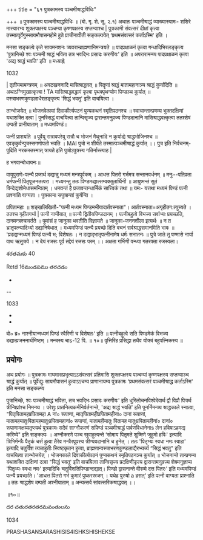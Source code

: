 +++
title = "६१ पुत्रकामस्य पञ्चमीश्राद्धविधिः"

+++
॥ पुत्रकामस्य पञ्चमीश्राद्धविधिः ॥ (बो. गृ. शे. सू. २.१) अथातः पञ्चमीश्राद्धं व्याख्यास्यामः- शशिरे मास्यारभ्य शुक्लपक्षस्य पञ्चम्या कृष्णपक्षस्य सप्तम्याश्च | पुत्रकामी संवत्सरं दीक्षां कृत्वा तस्मात्पूर्वेगुस्सायमौपासनहोमे हुते प्राचीनावीती सङ्कल्पयेत् ‘प्रथमसंवत्सरं कर्ताऽस्मि' इति ।

मनसा सङ्कल्पे कृते सायमनशनः त्र्यवरान्ब्राह्मणानिमन्त्रयते ॥ पादप्रक्षाळनं कृत्वा गन्धादिभिरलङ्कृत्य ‘पुत्रानिच्छे श्वः पञ्चमी श्राद्धं भविता तत्र भवद्भिः प्रसादः करणीयः' इति ॥ अपरारामन्व्य पादप्रक्षाळनं कृत्वा 'अद्य श्राद्धं भवति' इति ॥ मध्याह्ने

1032

| तृतीयमामन्त्रणम् ॥ अवटखननादि मासिश्राद्धवत् ॥ पितॄणां श्राद्धं मातामहानाञ्च श्राद्धं कुर्यादिति ॥ अथाऽग्निमुखात्कृत्वा ! TA मासिश्राद्धवद्धामं कृत्वा पृथक्पृथग्योम पिण्डञ्च कुर्यात् ॥ वस्त्राभरणकुण्डलाधैरलङ्कृत्य 'सिद्धं भवतु' इति वाचयित्वा ।

तान्भोजयेत् ॥ भोजनवेळायां दिवाकीर्त्यपठनं पुण्यकथनं स्मृतिपठनश्च ॥ स्वाचान्तान्प्रणम्य भुक्तदक्षिणां यथाशक्ति दत्वा | पुनस्सिद्धं वाचयित्वा तान्विसृज्य द्वारान्तमनुव्रज्य पिण्डदानानि मासिश्राद्धवत्कृत्वा ततश्शेषं दम्पती प्रानीयाताम् ॥ मध्यमपिण्डं।

पत्नी प्राशयति ॥ पूर्वेयू रात्रावपरेयू रात्रौ च भोजनं मैथुनादि न कुर्याद्ये श्राद्धभोजिनश्च ॥ एवङ्कुर्वन्पुत्रस्सगणोपतो भवति । MAI पुत्रो न शीर्यते तस्मात्पञ्चमीश्राद्धं कुर्यात् ।। पुत्र इति निर्वचनम्-पुदिति नरकस्तस्मात् त्रायते इति पुत्रोऽपुत्रस्य गतिर्नास्त्याह |

ह भगवान्बोधायनः॥

वायुपुराणे-पत्न्यै प्रजार्थ दद्यान्नु मध्यमं मन्त्रपूर्वकम् । आधत्त पितरो गर्भमत्र सन्तानवर्धनम् ॥ मनुः--पतिव्रता धर्मपत्नी पितृपूजनतत्परा । मध्यमन्तु ततः पिण्डमद्यात्सम्यक्सुतार्थिनी ॥ आयुष्मन्तं सुतं विन्देद्यशोमेधासमन्वितम् । धनवन्तं है प्रजावन्तन्धार्मिकं सात्त्विकं तथा ॥ यमः- यत्तथा मध्यमं पिण्डं पत्नी प्राश्नाति वाग्यता । पुत्रकामा सपुत्रान्तां कुर्वन्ति ।

प्रपितामहाः ॥ शङ्खलिखितौ-"पत्नी मध्यम पिण्डमभीयादार्तवस्नाता"। आर्तवस्नाता=अगृहीतग:त्युच्यते । ततश्च गृहीतगर्भा | पत्नी नाभीयात् ॥ पत्न्यै द्वितीयपिण्डदानम् । पत्नीबहुत्वे विभज्य सर्वाभ्यः प्रयच्छति, दानमन्त्रश्चावर्तते । पुमांसं ह जानुका भवतीति विज्ञायते ॥ जानुका-जननशीला इत्यर्थः ॥ न त भ्रातृपत्न्यादिभ्यो दद्यानिषेधात् । मध्यमपिण्डं पत्न्यै प्रयच्छे दिति वचनं सर्वश्राद्धसमानमिति भावः ॥ 'प्रदद्यान्मध्यमं पिण्डं पत्न्यै भ; विशेषतः । न दद्याद्भातृपत्नीनामेष धर्मः सनातनः ॥ पुत्रे जाते तु षण्मासे नार्या वाथ ऋतुत्रये । न देयं रजसः पूर्व तद्देयं रजसः परम् ।। अक्षता गर्भिणी वन्ध्या गतरक्ता रजस्वला।

శరతమకు 40

Retd 16మండపము తరచడం

-

--

1033

-

-

बो० ब्र० नाश्नीयान्मध्यमं पिण्डं स्वैरिणी च विशेषतः' इति ॥ पत्नीबहुत्वे सति पिण्डमेकं विभज्य दद्यात्प्रजननार्थमिष्टम् । मन्त्रस्य चाs-12 पि. ॥ १०॥ वृत्तिरिह प्रसिद्धा तथैव योक्त्रं बहुपत्निकस्य ॥
## प्रयोगः
अथ प्रयोगः ॥ पुत्रकामः माघमासप्रभृत्याऽऽसंवत्सरं प्रतिमासि शुक्लपक्षस्य पञ्चम्यां कृष्णपक्षस्य सप्तम्याञ्च श्राद्धं कुर्यात् ॥ पूर्वेद्युः सायमौपासनं हुत्वाऽऽचम्य प्राणानायम्य पुत्रकामः ‘प्रथमसंवत्सरं पञ्चमीश्राद्ध कर्ताऽस्मि' इति मनसा सङ्कल्प्य

पुत्रानिच्छे, श्वः पञ्चमीश्राद्धं भविता, तत्र भवद्भिः प्रसादः करणीयः' इति धुरिलोचनविश्वेदेवार्थ द्वौ विप्रौ पित्रर्थ त्रीन्विप्रांश्च निमन्व्य । परेशुः प्रातनित्यकर्मनिर्वर्तनान्ते, 'अद्य श्राद्धं भवति' इति पुनर्निमन्त्र्य श्राद्धकाले स्नात्वा, "पितृपितामहप्रपितामहा A नां० रूपाणां, मातृपितामहीप्रपितामहीना० दानां रूपाणां, मातामहमातुःपितामहमातुःप्रपितामहानां० रूपाणां, मातामहीमातुः पितामह मातुःप्रपितामहीनां० दानां० रूपाणामक्षय्यतृप्त्यर्थ पुत्रकामः सदैवं साग्नौकरणं सपिण्डं पञ्चमीश्राद्धं पार्वणविधानेनाs लेन हविषाऽहमद्य करिष्ये" इति सङ्कल्पः । अग्नौकरणे पञ्च स्रुवाहुत्यन्ते ‘सोमाय पितृमते शुष्मिणे जुहुमो हविः' इत्यादि त्रिभिर्मन्त्रैः पैतृकं चर्स हुत्वा तैरेव मन्त्रैरपूपस्य त्रीण्यवदानानि च हुनेत् । ततः 'पितृभ्यः स्वधा नमः स्वाहा' इत्यादि चतुर्विंश त्यन्नाहुतीः स्विष्टकृतन हुत्वा, ब्राह्मणान्वस्त्राभरणकुण्डलाद्यैरभ्यर्च्य “सिद्धं भवतु" इति वाचयित्वा तान्भोजयेत् । भोजनकाले दिवाकीर्त्यपठनं पुण्यकथनं स्मृतिपठनञ्च कुर्यात् ॥ भोजनान्ते तान्प्रणम्य यथाशक्ति दाक्षिणां दत्वा "सिद्धं भवतु' इति वाचयित्वा तान्विसृज्य प्रदक्षिणीकृत्य द्वारान्तमनुव्रज्य शेषमनुज्ञाप्य 'पितृभ्यः स्वधा नमः' इत्यादिभिः चतुर्विशतिपिण्डान्दद्यात्। पिण्डो द्वासनान्ते वीरम्मे दत्त पितरः' इति मध्यमपिण्डं पत्न्यै प्रयच्छति। 'आधत्त पितरो गर्भ कुमारं पुष्करस्रजम् । यथेह पुरुषो a हसत्' इति पत्नी वाग्यता प्राश्नाति ॥ ततः श्राद्धशेष दम्पती अश्नीयाताम् ॥ अन्यत्सर्व सांवत्सरिकश्राद्धवत् ।।

॥१०॥

దర చతురతరతరమవంతులను

1034

PRASHASANSARASHISIS4ISHKSHISHEKSE